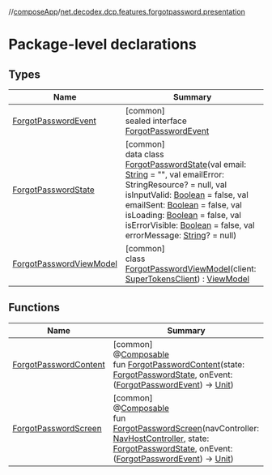 //[composeApp](../../index.md)/[net.decodex.dcp.features.forgotpassword.presentation](index.md)

# Package-level declarations

## Types

| Name | Summary |
|---|---|
| [ForgotPasswordEvent](-forgot-password-event/index.md) | [common]<br>sealed interface [ForgotPasswordEvent](-forgot-password-event/index.md) |
| [ForgotPasswordState](-forgot-password-state/index.md) | [common]<br>data class [ForgotPasswordState](-forgot-password-state/index.md)(val email: [String](https://kotlinlang.org/api/latest/jvm/stdlib/kotlin/-string/index.html) = &quot;&quot;, val emailError: StringResource? = null, val isInputValid: [Boolean](https://kotlinlang.org/api/latest/jvm/stdlib/kotlin/-boolean/index.html) = false, val emailSent: [Boolean](https://kotlinlang.org/api/latest/jvm/stdlib/kotlin/-boolean/index.html) = false, val isLoading: [Boolean](https://kotlinlang.org/api/latest/jvm/stdlib/kotlin/-boolean/index.html) = false, val isErrorVisible: [Boolean](https://kotlinlang.org/api/latest/jvm/stdlib/kotlin/-boolean/index.html) = false, val errorMessage: [String](https://kotlinlang.org/api/latest/jvm/stdlib/kotlin/-string/index.html)? = null) |
| [ForgotPasswordViewModel](-forgot-password-view-model/index.md) | [common]<br>class [ForgotPasswordViewModel](-forgot-password-view-model/index.md)(client: [SuperTokensClient](../net.decodex.dcp.core.supertokens/-super-tokens-client/index.md)) : [ViewModel](https://developer.android.com/reference/kotlin/androidx/lifecycle/ViewModel.html) |

## Functions

| Name | Summary |
|---|---|
| [ForgotPasswordContent](-forgot-password-content.md) | [common]<br>@[Composable](https://developer.android.com/reference/kotlin/androidx/compose/runtime/Composable.html)<br>fun [ForgotPasswordContent](-forgot-password-content.md)(state: [ForgotPasswordState](-forgot-password-state/index.md), onEvent: ([ForgotPasswordEvent](-forgot-password-event/index.md)) -&gt; [Unit](https://kotlinlang.org/api/latest/jvm/stdlib/kotlin/-unit/index.html)) |
| [ForgotPasswordScreen](-forgot-password-screen.md) | [common]<br>@[Composable](https://developer.android.com/reference/kotlin/androidx/compose/runtime/Composable.html)<br>fun [ForgotPasswordScreen](-forgot-password-screen.md)(navController: [NavHostController](https://developer.android.com/reference/kotlin/androidx/navigation/NavHostController.html), state: [ForgotPasswordState](-forgot-password-state/index.md), onEvent: ([ForgotPasswordEvent](-forgot-password-event/index.md)) -&gt; [Unit](https://kotlinlang.org/api/latest/jvm/stdlib/kotlin/-unit/index.html)) |
